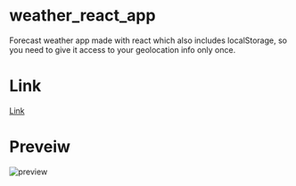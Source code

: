 # weather_react_app
Forecast weather app made with react which also includes localStorage, so you need to give it access to your geolocation info only once. 
# Link
[Link](https://2b0f7bbd.github.io/weather_react_app/)
# Preveiw
![preview](https://i.imgur.com/hDJXD6Z.png)
